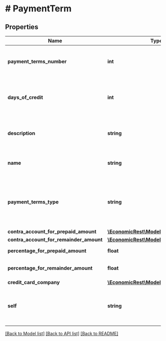 # # PaymentTerm

## Properties

Name | Type | Description | Notes
------------ | ------------- | ------------- | -------------
**payment_terms_number** | **int** | A unique identifier of the payment term. | [optional]
**days_of_credit** | **int** | The number of days before payment must be made. | [optional]
**description** | **string** | A description of the payment term. | [optional]
**name** | **string** | The name of the payment term. | [optional]
**payment_terms_type** | **string** | The type of payment term defines how the payment term behaves. | [optional]
**contra_account_for_prepaid_amount** | [**\EconomicRest\Model\AccountHandler**](AccountHandler.md) |  | [optional]
**contra_account_for_remainder_amount** | [**\EconomicRest\Model\AccountHandler**](AccountHandler.md) |  | [optional]
**percentage_for_prepaid_amount** | **float** | The % to be pre paid. | [optional]
**percentage_for_remainder_amount** | **float** | The % to be post paid. | [optional]
**credit_card_company** | [**\EconomicRest\Model\CustomerHandler**](CustomerHandler.md) |  | [optional]
**self** | **string** | A unique link reference to the payment term item. | [optional]

[[Back to Model list]](../../README.md#models) [[Back to API list]](../../README.md#endpoints) [[Back to README]](../../README.md)
